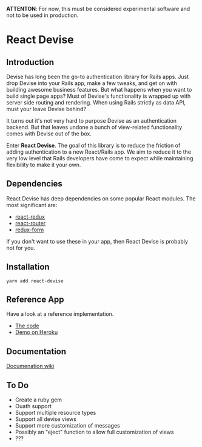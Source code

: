 **ATTENTON**: For now, this must be considered experimental software and not to be used in production.

# React Devise

## Introduction

Devise has long been the go-to authentication library for Rails apps. Just drop Devise into your Rails app, make a few tweaks, and get on with building awesome business features. But what happens when you want to build single page apps? Must of Devise's functionality is wrapped up with server side routing and rendering. When using Rails strictly as data API, must your leave Devise behind?

It turns out it's not very hard to purpose Devise as an authentication backend. But that leaves undone a bunch of view-related functionality comes with Devise out of the box.

Enter **React Devise**. The goal of this library is to reduce the friction of adding authentication to a new React/Rails app. We aim to reduce it to the very low level that Rails developers have come to expect while maintaining flexibility to make it your own.

## Dependencies

React Devise has deep dependencies on some popular React modules. The most significant are:

* [react-redux](https://github.com/reactjs/react-redux)
* [react-router](https://github.com/ReactTraining/react-router)
* [redux-form](https://github.com/erikras/redux-form)

If you don't want to use these in your app, then React Devise is probably not for you.

## Installation

```
yarn add react-devise
```

## Reference App

Have a look at a reference implementation.

* [The code](https://github.com/timscott/react-devise-sample)
* [Demo on Heroku](http://react-devise-sample.herokuapp.com/)

## Documentation

[Documenation wiki](https://github.com/timscott/react-devise/wiki/Home)

## To Do

* Create a ruby gem
* Ouath support
* Support multiple resource types
* Support all devise views
* Support more customization of messages
* Possibly an "eject" function to allow full customization of views
* ???
